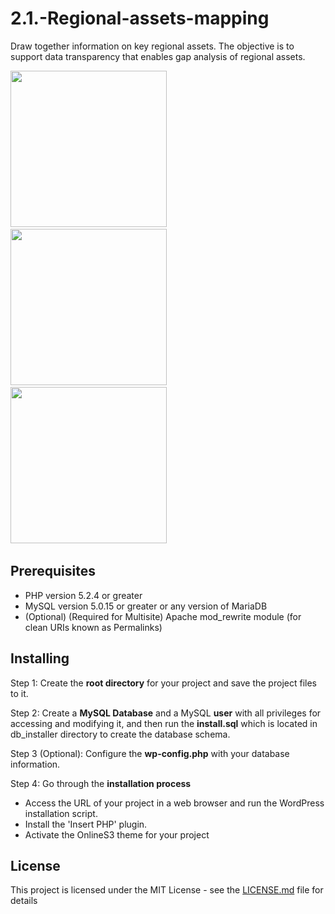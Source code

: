 # 2.1.-Regional-assets-mapping

Draw together information on key regional assets. The objective is to support data transparency that enables gap analysis of regional assets.

<p float="left">
  <img src="https://assetsmapping.s3platform.eu/images/guide/guide-1.png" width="250" />&nbsp; &nbsp; &nbsp;
  <img src="https://assetsmapping.s3platform.eu/images/guide/guide-6.png" width="250" />&nbsp; &nbsp; &nbsp;
  <img src="https://assetsmapping.s3platform.eu/images/guide/guide-7.png" width="250" />&nbsp; &nbsp; &nbsp;
</p>

## Prerequisites
- PHP version 5.2.4 or greater
- MySQL version 5.0.15 or greater or any version of MariaDB
- (Optional) (Required for Multisite) Apache mod_rewrite module (for clean URIs known as Permalinks)


## Installing
Step 1: Create the **root directory** for your project and save the project files to it.
 
Step 2: Create a **MySQL Database** and a MySQL **user** with all privileges for accessing and modifying it, and then run the **install.sql** which is located in db_installer directory to create the database schema.
 
Step 3 (Optional): Configure the **wp-config.php** with your database information.
	
Step 4: Go through the **installation process**
 - Access the URL of your project in a web browser and run the WordPress installation script.
 - Install the 'Insert PHP' plugin.
 - Activate the OnlineS3 theme for your project

## License
This project is licensed under the MIT License - see the [LICENSE.md](https://opensource.org/licenses/MIT) file for details

